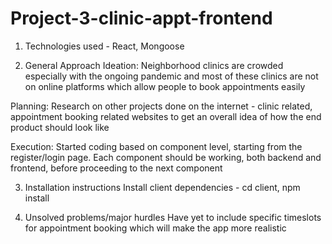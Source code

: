 # Project-3-clinic-appt-frontend

1. Technologies used - React, Mongoose

2. General Approach
Ideation: Neighborhood clinics are crowded especially with the ongoing pandemic and most of these clinics are not on online platforms which allow people to book appointments easily

Planning: Research on other projects done on the internet - clinic related, appointment booking related websites to get an overall idea of how the end product should look like

Execution: Started coding based on component level, starting from the register/login page. Each component should be working, both backend and frontend, before proceeding to the next component


3. Installation instructions
Install client dependencies - cd client, npm install

4. Unsolved problems/major hurdles
Have yet to include specific timeslots for appointment booking which will make the app more realistic

